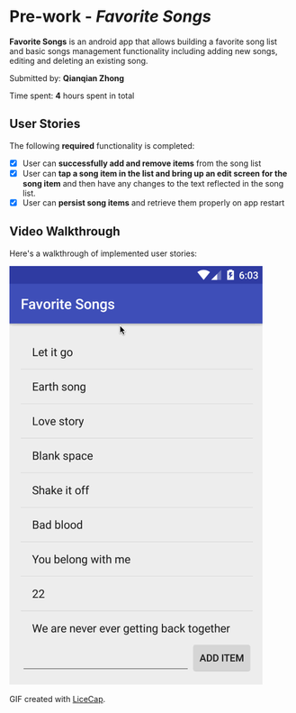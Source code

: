 # Pre-work - *Favorite Songs*

**Favorite Songs** is an android app that allows building a favorite song list and basic songs management functionality including adding new songs, editing and deleting an existing song.

Submitted by: **Qianqian Zhong**

Time spent: **4** hours spent in total

## User Stories

The following **required** functionality is completed:

* [x] User can **successfully add and remove items** from the song list
* [x] User can **tap a song item in the list and bring up an edit screen for the song item** and then have any changes to the text reflected in the song list.
* [x] User can **persist song items** and retrieve them properly on app restart

## Video Walkthrough 

Here's a walkthrough of implemented user stories:

<img src='favorite_songs.gif' title='Video Walkthrough' width='' alt='Video Walkthrough' />

GIF created with [LiceCap](http://www.cockos.com/licecap/).

